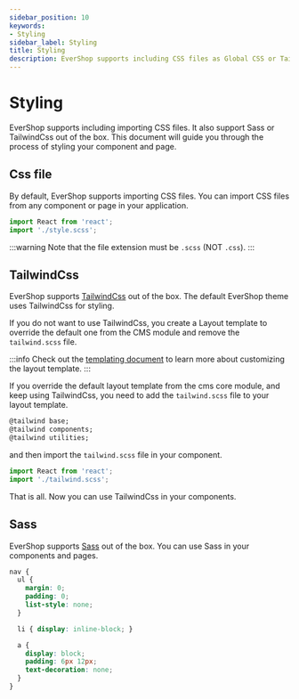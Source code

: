 ```yaml
---
sidebar_position: 10
keywords:
- Styling
sidebar_label: Styling
title: Styling
description: EverShop supports including CSS files as Global CSS or TailwindCss. This document will guide you through the process of styling your component and page.
---
```


# Styling

EverShop supports including importing CSS files. It also support Sass or TailwindCss out of the box. This document will guide you through the process of styling your component and page.

## Css file

By default, EverShop supports importing CSS files. You can import CSS files from any component or page in your application.

```js
import React from 'react';
import './style.scss';
```

:::warning
Note that the file extension must be `.scss` (NOT `.css`).
:::

## TailwindCss

EverShop supports [TailwindCss](https://tailwindcss.com/) out of the box. The default EverShop theme uses TailwindCss for styling. 

If you do not want to use TailwindCss, you create a Layout template to override the default one from the CMS module and remove the `tailwind.scss` file.

:::info
Check out the [templating document](./templating) to learn more about customizing the layout template.
:::

If you override the default layout template from the cms core module, and keep using TailwindCss, you need to add the `tailwind.scss` file to your layout template.

```html title="tailwind.scss"
@tailwind base;
@tailwind components;
@tailwind utilities;
```

and then import the `tailwind.scss` file in your component.

```js title="Layout.js"
import React from 'react';
import './tailwind.scss';
```

That is all. Now you can use TailwindCss in your components.

## Sass

EverShop supports [Sass](https://sass-lang.com/) out of the box. You can use Sass in your components and pages.

```css
nav {
  ul {
    margin: 0;
    padding: 0;
    list-style: none;
  }

  li { display: inline-block; }

  a {
    display: block;
    padding: 6px 12px;
    text-decoration: none;
  }
}
```